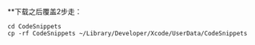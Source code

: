 <!-- -r 是递归的意思，会把问价下的子文件目录都会复制 -->
<!-- -f 参数是强制复制，比如你在a文件中有个文件名叫b，然后你把c文件夹里面的另一个文件名叫做b的复制到a里面，这个时候回冲突，然后会提示你要不要继续复制，加上-f就不会提示你了。-->

**下载之后覆盖2步走：

```
cd CodeSnippets
cp -rf CodeSnippets ~/Library/Developer/Xcode/UserData/CodeSnippets
```
